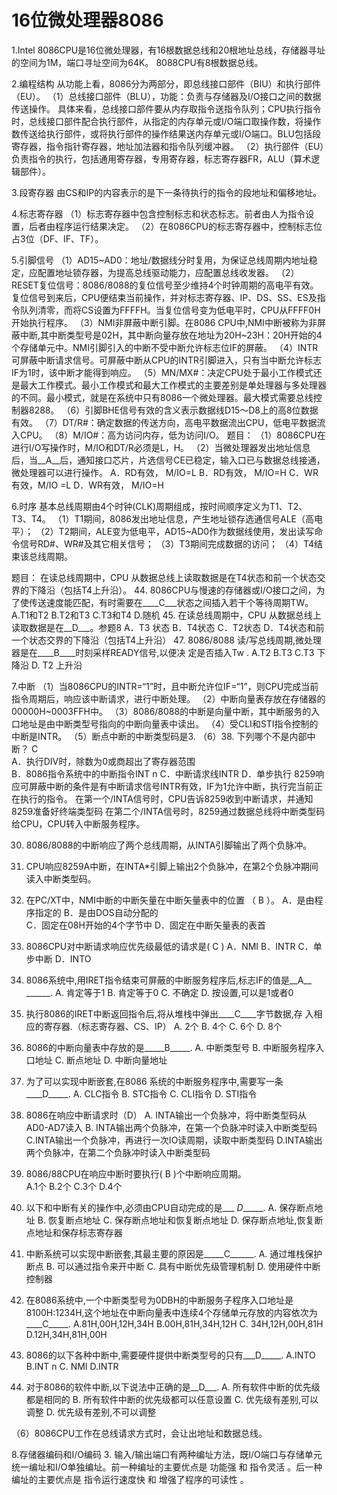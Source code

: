 # 16位微处理器8086

1.Intel 8086CPU是16位微处理器，有16根数据总线和20根地址总线，存储器寻址的空间为1M，端口寻址空间为64K。
 8088CPU有8根数据总线。

2.编程结构
 从功能上看，8086分为两部分，即总线接口部件（BIU）和执行部件（EU）。
 （1）总线接口部件（BLU），功能：负责与存储器及I/O接口之间的数据传送操作。
 具体来看，总线接口部件要从内存取指令送指令队列；CPU执行指令时，总线接口部件配合执行部件，从指定的内存单元或I/O端口取操作数，将操作数传送给执行部件，或将执行部件的操作结果送内存单元或I/O端口。BLU包括段寄存器，指令指针寄存器，地址加法器和指令队列缓冲器。
 （2）执行部件（EU）负责指令的执行，包括通用寄存器，专用寄存器，标志寄存器FR，ALU（算术逻辑部件）。

3.段寄存器
 由CS和IP的内容表示的是下一条待执行的指令的段地址和偏移地址。

4.标志寄存器
 （1）标志寄存器中包含控制标志和状态标志。前者由人为指令设置，后者由程序运行结果决定。
 （2）在8086CPU的标志寄存器中，控制标志位占3位（DF、IF、TF）。
 
5.引脚信号
 （1）AD15~AD0：地址/数据线分时复用，为保证总线周期内地址稳定，应配置地址锁存器，为提高总线驱动能力，应配置总线收发器。
 （2）RESET复位信号：8086/8088的复位信号至少维持4个时钟周期的高电平有效。复位信号到来后，CPU便结束当前操作，并对标志寄存器、IP、DS、SS、ES及指令队列清零，而将CS设置为FFFFH。当复位信号变为低电平时，CPU从FFFF0H开始执行程序。
 （3）NMI非屏蔽中断引脚。在8086 CPU中,NMI中断被称为非屏蔽中断,其中断类型号是02H，其中断向量存放在地址为20H~23H：20H开始的4个存储单元中。NMI引脚引入的中断不受中断允许标志位IF的屏蔽。
 （4）INTR可屏蔽中断请求信号。可屏蔽中断从CPU的INTR引脚进入，只有当中断允许标志IF为1时，该中断才能得到响应。
 （5）MN/MX#：决定CPU处于最小工作模式还是最大工作模式。最小工作模式和最大工作模式的主要差别是单处理器与多处理器的不同。最小模式，就是在系统中只有8086一个微处理器。最大模式需要总线控制器8288。
 （6）引脚BHE信号有效的含义表示数据线D15～D8上的高8位数据有效。
 （7）DT/R#：确定数据的传送方向，高电平数据流出CPU，低电平数据流入CPU。
 （8）M/IO#：高为访问内存，低为访问I/O。
  题目：
  （1）8086CPU在进行I/O写操作时，M/IO和DT/R必须是L，H。
  （2）当微处理器发出地址信息后，当__A__后，通知接口芯片，片选信号CE已稳定，输入口已与数据总线接通，微处理器可以进行操作。
    A．RD有效， M/IO=L	B．RD有效， M/IO=H 
    C．WR有效，M/IO =L	D．WR有效， M/IO=H
 
 
6.时序
 基本总线周期由4个时钟(CLK)周期组成，按时间顺序定义为T1、T2、T3、T4。
 （1）T1期间，8086发出地址信息，产生地址锁存选通信号ALE（高电平）；
 （2）T2期间，ALE变为低电平，AD15~AD0作为数据线使用，发出读写命令信号RD#、WR#及其它相关信号；
 （3）T3期间完成数据的访问；
 （4）T4结束该总线周期。

 题目：
 在读总线周期中，CPU 从数据总线上读取数据是在T4状态和前一个状态交界的下降沿（包括T4上升沿）。	
44.	8086CPU与慢速的存储器或I/O接口之间，为了使传送速度能匹配，有时需要在____C___状态之间插入若干个等待周期TW。
A.T1和T2   B.T2和T3	C.T3和T4  	D.随机
45.	在读总线周期中，CPU 从数据总线上读取数据是在__D___。参题8
A．T3 状态 	B．T4状态
C．T2状态	D．T4状态和前一个状态交界的下降沿（包括T4上升沿）
47.	8086/8088 读/写总线周期,微处理器是在____B____时刻采样READY信号,以便决 定是否插入Tw .
  A.T2     B.T3      C.T3 下降沿     D. T2 上升沿


7.中断
 （1）当8086CPU的INTR=“1”时，且中断允许位IF=“1”，则CPU完成当前指令周期后，响应该中断请求，进行中断处理。
 （2）中断向量表存放在存储器的00000H~0003FFH中。
 （3）8086/8088的中断是向量中断，其中断服务的入口地址是由中断类型号指向的中断向量表中读出。
 （4）受CLI和STI指令控制的中断是INTR。
 （5）断点中断的中断类型码是3.
 （6）38.	下列哪个不是内部中断？   C     
A．执行DIV时，除数为0或商超出了寄存器范围    
B．8086指令系统中的中断指令INT n
C．中断请求线INTR 
D．单步执行
8259响应可屏蔽中断的条件是有中断请求信号INTR有效，IF为1允许中断，执行完当前正在执行的指令。
在第一个/INTA信号时，CPU告诉8259收到中断请求，并通知8259准备好终端类型码    在第二个/INTA信号时，8259通过数据总线将中断类型码给CPU，CPU转入中断服务程序。

30.	8086/8088的中断响应了两个总线周期，从INTA引脚输出了两个负脉冲。
31.	CPU响应8259A中断，在INTA*引脚上输出2个负脉冲，在第2个负脉冲期间读入中断类型码。

40.	在PC/XT中，NMI中断的中断矢量在中断矢量表中的位置 （ B  ）。 
 A．是由程序指定的              B．是由DOS自动分配的  
 C．固定在08H开始的4个字节中   D．固定在中断矢量表的表首
41.	8086CPU对中断请求响应优先级最低的请求是( C   ) 
A．NMI   B．INTR    C．单步中断   D．INTO 
53.	8086系统中,用IRET指令结束可屏蔽的中断服务程序后,标志IF的值是__A__ ______.
A. 肯定等于1            B. 肯定等于0
C. 不确定                D. 按设置,可以是1或者0
54.	执行8086的IRET中断返回指令后,将从堆栈中弹出____C____字节数据,存 入相应的寄存器.（标志寄存器、CS、IP）
A. 2个 B. 4个 C. 6个 D. 8个
55.	8086的中断向量表中存放的是_____B_____.
A. 中断类型号            B. 中断服务程序入口地址
C. 断点地址              D. 中断向量地址
56.	为了可以实现中断嵌套,在8086 系统的中断服务程序中,需要写一条____D_____.
A. CLC指令      B. STC指令
C. CLI指令      D. STI指令
57.	8086在响应中断请求时（D）
A. INTA输出一个负脉冲，将中断类型码从AD0-AD7读入 
B. INTA输出两个负脉冲，在第一个负脉冲时读入中断类型码
C.INTA输出一个负脉冲，再进行一次IO读周期，读取中断类型码 
D.INTA输出两个负脉冲，在第二个负脉冲时读入中断类型码
58.	8086/88CPU在响应中断时要执行(    B   )个中断响应周期。  
A.1个    B.2个      C.3个     D.4个  
59.	以下和中断有关的操作中,必须由CPU自动完成的是___ _D______.
A. 保存断点地址   B. 恢复断点地址
C. 保存断点地址和恢复断点地址
D. 保存断点地址,恢复断点地址和保存标志寄存器
60.	中断系统可以实现中断嵌套,其最主要的原因是_____C______.
A. 通过堆栈保护断点          B. 可以通过指令来开中断
C. 具有中断优先级管理机制    D. 使用硬件中断控制器
61.	在8086系统中,一个中断类型号为0DBH的中断服务子程序入口地址是8100H:1234H,这个地址在中断向量表中连续4个存储单元存放的内容依次为____C_____.
A.81H,00H,12H,34H      B.00H,81H,34H,12H
C. 34H,12H,00H,81H     D.12H,34H,81H,00H
62.	8086的以下各种中断中,需要硬件提供中断类型号的只有___D_____.
A.INTO        B.INT n
C. NMI        D.INTR
63.	对于8086的软件中断,以下说法中正确的是__D___.
A. 所有软件中断的优先级都是相同的
B. 所有软件中断的优先级都可以任意设置
C. 优先级有差别,可以调整
D. 优先级有差别,不可以调整

 
 （6）8086CPU工作在总线请求方式时，会让出地址和数据总线。
 
 8.存储器编码和I/O编码
 3.	输入/输出端口有两种编址方法，既I/O端口与存储单元统一编址和I/O单独编址。前一种编址的主要优点是 功能强 和 指令灵活 。后一种编址的主要优点是 指令运行速度快 和 增强了程序的可读性 。